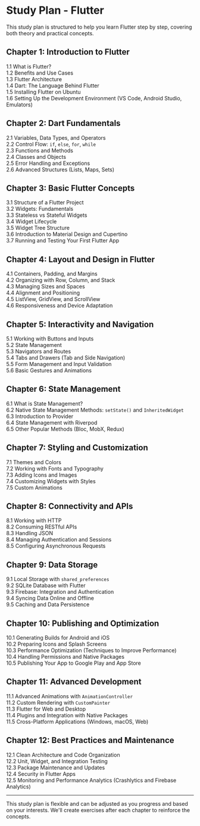 # Study Plan - Flutter

This study plan is structured to help you learn Flutter step by step, covering both theory and practical concepts.

## Chapter 1: Introduction to Flutter
1.1 What is Flutter?  
1.2 Benefits and Use Cases  
1.3 Flutter Architecture  
1.4 Dart: The Language Behind Flutter  
1.5 Installing Flutter on Ubuntu  
1.6 Setting Up the Development Environment (VS Code, Android Studio, Emulators)

## Chapter 2: Dart Fundamentals
2.1 Variables, Data Types, and Operators  
2.2 Control Flow: `if`, `else`, `for`, `while`  
2.3 Functions and Methods  
2.4 Classes and Objects  
2.5 Error Handling and Exceptions  
2.6 Advanced Structures (Lists, Maps, Sets)

## Chapter 3: Basic Flutter Concepts
3.1 Structure of a Flutter Project  
3.2 Widgets: Fundamentals  
3.3 Stateless vs Stateful Widgets  
3.4 Widget Lifecycle  
3.5 Widget Tree Structure  
3.6 Introduction to Material Design and Cupertino  
3.7 Running and Testing Your First Flutter App

## Chapter 4: Layout and Design in Flutter
4.1 Containers, Padding, and Margins  
4.2 Organizing with Row, Column, and Stack  
4.3 Managing Sizes and Spaces  
4.4 Alignment and Positioning  
4.5 ListView, GridView, and ScrollView  
4.6 Responsiveness and Device Adaptation

## Chapter 5: Interactivity and Navigation
5.1 Working with Buttons and Inputs  
5.2 State Management  
5.3 Navigators and Routes  
5.4 Tabs and Drawers (Tab and Side Navigation)  
5.5 Form Management and Input Validation  
5.6 Basic Gestures and Animations

## Chapter 6: State Management
6.1 What is State Management?  
6.2 Native State Management Methods: `setState()` and `InheritedWidget`  
6.3 Introduction to Provider  
6.4 State Management with Riverpod  
6.5 Other Popular Methods (Bloc, MobX, Redux)

## Chapter 7: Styling and Customization
7.1 Themes and Colors  
7.2 Working with Fonts and Typography  
7.3 Adding Icons and Images  
7.4 Customizing Widgets with Styles  
7.5 Custom Animations

## Chapter 8: Connectivity and APIs
8.1 Working with HTTP  
8.2 Consuming RESTful APIs  
8.3 Handling JSON  
8.4 Managing Authentication and Sessions  
8.5 Configuring Asynchronous Requests

## Chapter 9: Data Storage
9.1 Local Storage with `shared_preferences`  
9.2 SQLite Database with Flutter  
9.3 Firebase: Integration and Authentication  
9.4 Syncing Data Online and Offline  
9.5 Caching and Data Persistence

## Chapter 10: Publishing and Optimization
10.1 Generating Builds for Android and iOS  
10.2 Preparing Icons and Splash Screens  
10.3 Performance Optimization (Techniques to Improve Performance)  
10.4 Handling Permissions and Native Packages  
10.5 Publishing Your App to Google Play and App Store

## Chapter 11: Advanced Development
11.1 Advanced Animations with `AnimationController`  
11.2 Custom Rendering with `CustomPainter`  
11.3 Flutter for Web and Desktop  
11.4 Plugins and Integration with Native Packages  
11.5 Cross-Platform Applications (Windows, macOS, Web)

## Chapter 12: Best Practices and Maintenance
12.1 Clean Architecture and Code Organization  
12.2 Unit, Widget, and Integration Testing  
12.3 Package Maintenance and Updates  
12.4 Security in Flutter Apps  
12.5 Monitoring and Performance Analytics (Crashlytics and Firebase Analytics)

---

This study plan is flexible and can be adjusted as you progress and based on your interests. We'll create exercises after each chapter to reinforce the concepts.
